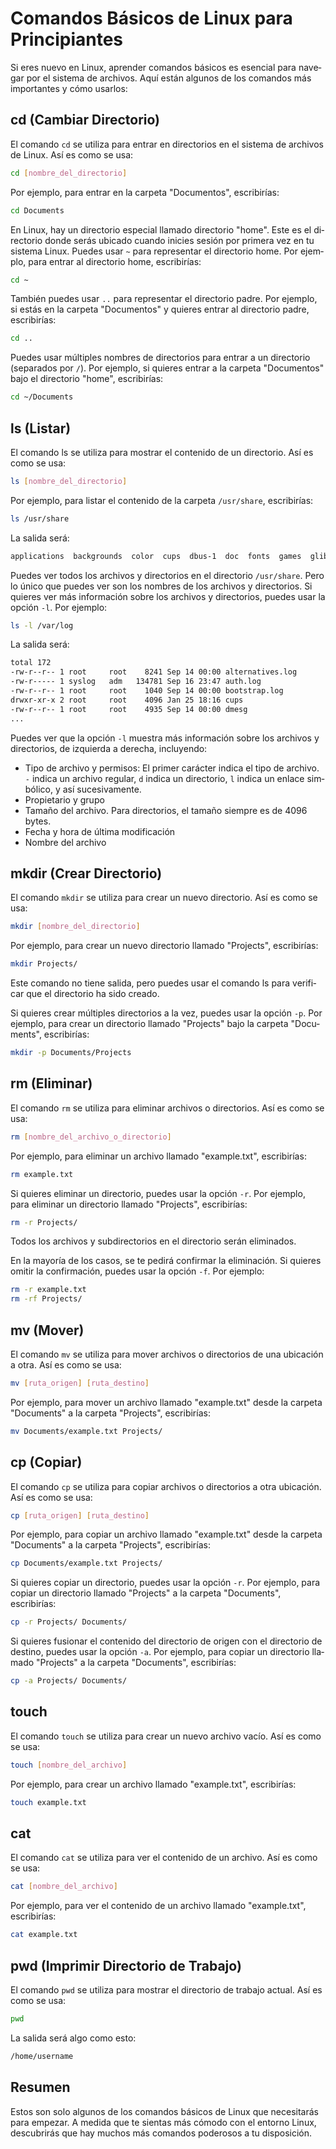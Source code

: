 # Comandos Básicos de Linux para Principiantes

<Validator lang="es" :platform-list="['Ubuntu 22.04','Debian 11.6','CentOS 7.9','MacOS 13.2']" date="2023-04-27" />

Si eres nuevo en Linux, aprender comandos básicos es esencial para navegar por el sistema de archivos. Aquí están algunos de los comandos más importantes y cómo usarlos:

## cd (Cambiar Directorio)

El comando `cd` se utiliza para entrar en directorios en el sistema de archivos de Linux. Así es como se usa:

```sh
cd [nombre_del_directorio]
```

Por ejemplo, para entrar en la carpeta "Documentos", escribirías:

```sh
cd Documents
```

En Linux, hay un directorio especial llamado directorio "home". Este es el directorio donde serás ubicado cuando inicies sesión por primera vez en tu sistema Linux. Puedes usar `~` para representar el directorio home. Por ejemplo, para entrar al directorio home, escribirías:

```sh
cd ~
```

También puedes usar `..` para representar el directorio padre. Por ejemplo, si estás en la carpeta "Documentos" y quieres entrar al directorio padre, escribirías:

```sh
cd ..
```

Puedes usar múltiples nombres de directorios para entrar a un directorio (separados por `/`). Por ejemplo, si quieres entrar a la carpeta "Documentos" bajo el directorio "home", escribirías:

```sh
cd ~/Documents
```

## ls (Listar)

El comando ls se utiliza para mostrar el contenido de un directorio. Así es como se usa:

```sh
ls [nombre_del_directorio]
```

Por ejemplo, para listar el contenido de la carpeta `/usr/share`, escribirías:

```sh
ls /usr/share
```

La salida será:

```sh
applications  backgrounds  color  cups  dbus-1  doc  fonts  games  glib-2.0  gnome-shell  icons  i18n  locale  man  metainfo  mime  perl  pixmaps  polkit-1  systemd  themes  xml
```

Puedes ver todos los archivos y directorios en el directorio `/usr/share`. Pero lo único que puedes ver son los nombres de los archivos y directorios. Si quieres ver más información sobre los archivos y directorios, puedes usar la opción `-l`. Por ejemplo:

```sh
ls -l /var/log
```

La salida será:

```sh
total 172
-rw-r--r-- 1 root     root    8241 Sep 14 00:00 alternatives.log
-rw-r----- 1 syslog   adm   134781 Sep 16 23:47 auth.log
-rw-r--r-- 1 root     root    1040 Sep 14 00:00 bootstrap.log
drwxr-xr-x 2 root     root    4096 Jan 25 18:16 cups
-rw-r--r-- 1 root     root    4935 Sep 14 00:00 dmesg
...
```

Puedes ver que la opción `-l` muestra más información sobre los archivos y directorios, de izquierda a derecha, incluyendo:

- Tipo de archivo y permisos: El primer carácter indica el tipo de archivo. `-` indica un archivo regular, `d` indica un directorio, `l` indica un enlace simbólico, y así sucesivamente.
- Propietario y grupo
- Tamaño del archivo. Para directorios, el tamaño siempre es de 4096 bytes.
- Fecha y hora de última modificación
- Nombre del archivo

## mkdir (Crear Directorio)

El comando `mkdir` se utiliza para crear un nuevo directorio. Así es como se usa:

```sh
mkdir [nombre_del_directorio]
```

Por ejemplo, para crear un nuevo directorio llamado "Projects", escribirías:

```sh
mkdir Projects/
```

Este comando no tiene salida, pero puedes usar el comando ls para verificar que el directorio ha sido creado.

Si quieres crear múltiples directorios a la vez, puedes usar la opción `-p`. Por ejemplo, para crear un directorio llamado "Projects" bajo la carpeta "Documents", escribirías:

```sh
mkdir -p Documents/Projects
```

## rm (Eliminar)

El comando `rm` se utiliza para eliminar archivos o directorios. Así es como se usa:

```sh
rm [nombre_del_archivo_o_directorio]
```

Por ejemplo, para eliminar un archivo llamado "example.txt", escribirías:

```sh
rm example.txt
```

Si quieres eliminar un directorio, puedes usar la opción `-r`. Por ejemplo, para eliminar un directorio llamado "Projects", escribirías:

```sh
rm -r Projects/
```

Todos los archivos y subdirectorios en el directorio serán eliminados.

En la mayoría de los casos, se te pedirá confirmar la eliminación. Si quieres omitir la confirmación, puedes usar la opción `-f`. Por ejemplo:

```sh
rm -r example.txt
rm -rf Projects/
```

## mv (Mover)

El comando `mv` se utiliza para mover archivos o directorios de una ubicación a otra. Así es como se usa:

```sh
mv [ruta_origen] [ruta_destino]
```

Por ejemplo, para mover un archivo llamado "example.txt" desde la carpeta "Documents" a la carpeta "Projects", escribirías:

```sh
mv Documents/example.txt Projects/
```

## cp (Copiar)

El comando `cp` se utiliza para copiar archivos o directorios a otra ubicación. Así es como se usa:

```sh
cp [ruta_origen] [ruta_destino]
```

Por ejemplo, para copiar un archivo llamado "example.txt" desde la carpeta "Documents" a la carpeta "Projects", escribirías:

```sh
cp Documents/example.txt Projects/
```

Si quieres copiar un directorio, puedes usar la opción `-r`. Por ejemplo, para copiar un directorio llamado "Projects" a la carpeta "Documents", escribirías:

```sh
cp -r Projects/ Documents/
```

Si quieres fusionar el contenido del directorio de origen con el directorio de destino, puedes usar la opción `-a`. Por ejemplo, para copiar un directorio llamado "Projects" a la carpeta "Documents", escribirías:

```sh
cp -a Projects/ Documents/
```

## touch

El comando `touch` se utiliza para crear un nuevo archivo vacío. Así es como se usa:

```sh
touch [nombre_del_archivo]
```

Por ejemplo, para crear un archivo llamado "example.txt", escribirías:

```sh
touch example.txt
```

## cat

El comando `cat` se utiliza para ver el contenido de un archivo. Así es como se usa:

```sh
cat [nombre_del_archivo]
```

Por ejemplo, para ver el contenido de un archivo llamado "example.txt", escribirías:

```sh
cat example.txt
```

## pwd (Imprimir Directorio de Trabajo)

El comando `pwd` se utiliza para mostrar el directorio de trabajo actual. Así es como se usa:

```sh
pwd
```

La salida será algo como esto:

```sh
/home/username
```

## Resumen

Estos son solo algunos de los comandos básicos de Linux que necesitarás para empezar. A medida que te sientas más cómodo con el entorno Linux, descubrirás que hay muchos más comandos poderosos a tu disposición.
